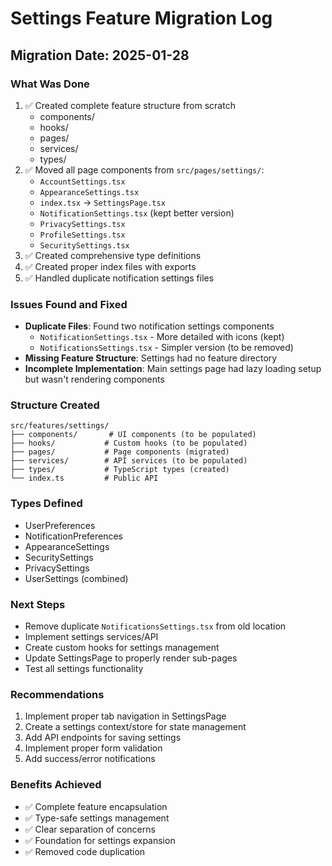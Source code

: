 # Settings Feature Migration Log

## Migration Date: 2025-01-28

### What Was Done
1. ✅ Created complete feature structure from scratch
   - components/
   - hooks/
   - pages/
   - services/
   - types/
2. ✅ Moved all page components from `src/pages/settings/`:
   - `AccountSettings.tsx`
   - `AppearanceSettings.tsx`
   - `index.tsx` → `SettingsPage.tsx`
   - `NotificationSettings.tsx` (kept better version)
   - `PrivacySettings.tsx`
   - `ProfileSettings.tsx`
   - `SecuritySettings.tsx`
3. ✅ Created comprehensive type definitions
4. ✅ Created proper index files with exports
5. ✅ Handled duplicate notification settings files

### Issues Found and Fixed
- **Duplicate Files**: Found two notification settings components
  - `NotificationSettings.tsx` - More detailed with icons (kept)
  - `NotificationsSettings.tsx` - Simpler version (to be removed)
- **Missing Feature Structure**: Settings had no feature directory
- **Incomplete Implementation**: Main settings page had lazy loading setup but wasn't rendering components

### Structure Created
```
src/features/settings/
├── components/       # UI components (to be populated)
├── hooks/           # Custom hooks (to be populated)
├── pages/           # Page components (migrated)
├── services/        # API services (to be populated)
├── types/           # TypeScript types (created)
└── index.ts         # Public API
```

### Types Defined
- UserPreferences
- NotificationPreferences
- AppearanceSettings
- SecuritySettings
- PrivacySettings
- UserSettings (combined)

### Next Steps
- Remove duplicate `NotificationsSettings.tsx` from old location
- Implement settings services/API
- Create custom hooks for settings management
- Update SettingsPage to properly render sub-pages
- Test all settings functionality

### Recommendations
1. Implement proper tab navigation in SettingsPage
2. Create a settings context/store for state management
3. Add API endpoints for saving settings
4. Implement proper form validation
5. Add success/error notifications

### Benefits Achieved
- ✅ Complete feature encapsulation
- ✅ Type-safe settings management
- ✅ Clear separation of concerns
- ✅ Foundation for settings expansion
- ✅ Removed code duplication
